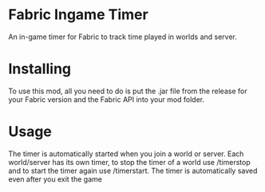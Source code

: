 # Fabric Ingame Timer
An in-game timer for Fabric to track time played in worlds and server.

# Installing
To use this mod, all you need to do is put the .jar file from the release for your Fabric version and the Fabric API into your mod folder.

# Usage
The timer is automatically started when you join a world or server. Each world/server has its own timer, to stop the timer of a world use /timerstop and to start the timer again use /timerstart. The timer is automatically saved even after you exit the game
